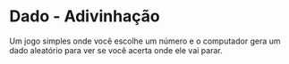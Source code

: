 # Dado - Adivinhação
Um jogo simples onde você escolhe um número e o computador gera um dado aleatório para ver se você acerta onde ele vai parar.
